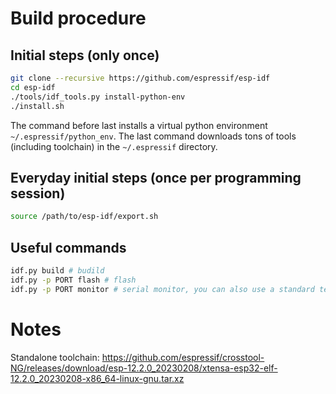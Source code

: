 # Build procedure

## Initial steps (only once)

```bash
git clone --recursive https://github.com/espressif/esp-idf
cd esp-idf
./tools/idf_tools.py install-python-env
./install.sh
```
The command before last installs a virtual python environment `~/.espressif/python_env`.
The last command downloads tons of tools (including toolchain) in the `~/.espressif` directory.

## Everyday initial steps (once per programming session)

```bash
source /path/to/esp-idf/export.sh
```

## Useful commands
```bash
idf.py build # budild
idf.py -p PORT flash # flash
idf.py -p PORT monitor # serial monitor, you can also use a standard terminal like minicom
```

# Notes

Standalone toolchain: https://github.com/espressif/crosstool-NG/releases/download/esp-12.2.0_20230208/xtensa-esp32-elf-12.2.0_20230208-x86_64-linux-gnu.tar.xz
